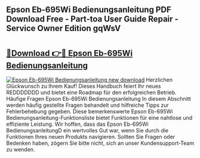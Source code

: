 ## Epson Eb-695Wi Bedienungsanleitung PDF Download Free - Part-toa User Guide Repair - Service Owner Edition gqWsV

# <h2><a href="http://df36gd8.blite.top/?on=Epson+Eb-695Wi+Bedienungsanleitung">🔗Download 👉🔴 Epson Eb-695Wi Bedienungsanleitung</a></h2>

[![Epson Eb-695Wi Bedienungsanleitung new download](https://i.imgur.com/lujVjoI.png)](http://df36gd8.blite.top/?on=Epson+Eb-695Wi+Bedienungsanleitung)
Herzlichen Glückwunsch zu Ihrem Kauf! Dieses Handbuch feiert Ihr neues REDDDDDDD und bietet eine Roadmap für den erfolgreichen Betrieb. Häufige Fragen Epson Eb-695Wi Bedienungsanleitung In diesem Abschnitt werden häufig gestellte Fragen behandelt und hilfreiche Tipps zur Fehlerbehebung gegeben. Diese bemerkenswerte Epson Eb-695Wi Bedienungsanleitung-Funktionsliste bietet Funktionen für eine nahtlose und effiziente Leistung. Wir hoffen, dass das Epson Eb-695Wi BedienungsanleitungD ein wertvolles Gut war, wenn Sie durch die Funktionen Ihres neuen Produkts navigieren. Sollten Sie Fragen oder Bedenken haben, zögern Sie bitte nicht, sich an unser Kundensupport-Team zu wenden.
